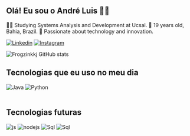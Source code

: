 ## Olá! Eu sou o André Luis 🤟🏿
👨‍💻 Studying Systems Analysis and Development at Ucsal. 🌟 19 years old, Bahia, Brazil. 🚀 Passionate about technology and innovation.

[![Linkedin](https://img.shields.io/badge/LinkedIn-0077B5?style=for-the-badge&logo=linkedin&logoColor=white)](https://www.linkedin.com/in/andre-liborio-frog/)
[![Instagram](https://img.shields.io/badge/Instagram-E4405F?style=for-the-badge&logo=instagram&logoColor=white)](https://instagram.com/sujeitoprogramador)

![Frogzinkkj GitHub stats](https://github-readme-stats.vercel.app/api?username=Frogzinkkj&show_icons=true&theme=dracula)


## Tecnologias que eu uso no meu dia

<div style="display: inline_block">
  <img align="center" alt="Java" src="https://img.shields.io/badge/Java-ED8B00?style=for-the-badge&logo=openjdk&logoColor=black" />
  <img align="center" alt="Python" src="https://img.shields.io/badge/Python-3776AB?style=for-the-badge&logo=python&logoColor=white" />
</div><br/>

## Tecnologias futuras
<div style = "display: inline_block">
  <img align="center" alt="js" src="https://img.shields.io/badge/JavaScript-F7DF1E?style=for-the-badge&logo=javascript&logoColor=black" />
  <img align="center" alt="nodejs" src="https://img.shields.io/badge/Node.js-43853D?style=for-the-badge&logo=node.js&logoColor=white" />
  <img align="center" alt="Sql" src="https://img.shields.io/badge/MySQL-00000F?style=for-the-badge&logo=mysql&logoColor=white" />
  <img align="center" alt="Sql" src="https://img.shields.io/badge/PostgreSQL-316192?style=for-the-badge&logo=postgresql&logoColor=white" />
</div><br/>

